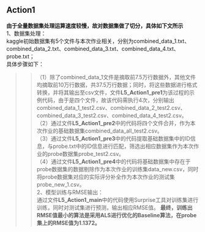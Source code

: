 ## Action1 
**由于全量数据集处理运算速度较慢，故对数据集做了切分，具体如下文所示**  
1、数据集处理：  
kaggle初始数据集有5个文件与本次作业相关，分别为combined_data_1.txt、combined_data_2.txt、combined_data_3.txt、combined_data_4.txt、probe.txt；    
具体步骤如下：  
>>（1）除了combined_data_1文件是摘取前7.5万行数据外，其他文件均摘取前10万行数据，共37.5万行数据；同时，将这些数据进行格式转换，并将其输出至csv文件，文件**L5_Action1_pre1**为该过程的示例代码，由于是四个文件，故该代码需执行4次，分别输出combined_data_1_test2.csv、combined_data_2_test2.csv、combined_data_3_test2.csv、combined_data_4_test2.csv。  
>>（2）通过文件**L5_Action1_pre2**中的代码将四个文件合并，作为本次作业的基础数据集combined_data_all_test2.csv。  
>>（3）通过文件**L5_Action1_pre3**中的代码提取基础数据集中的ID信息，与probe.txt中的ID信息进行匹配，筛选出相应数据集作为本次作业的probe数据集probe_test2.csv。  
>>（4）通过文件**L5_Action1_pre4**中的代码将基础数据集中存在于probe数据集的数据剔除作为本次作业的训练集data_new.csv，同时将probe数据集对应的实际评分补全作为本次作业的测试集probe_new_1.csv。  
2、模型训练与RMSE输出：  
>>通过文件**L5_Action1_main**中的代码使用Surprise工具对训练集进行训练，同时对测试集进行预测，输出相应RMSE值。
>>**最终，训练出RMSE值最小的算法是采用ALS进行优化的Baseline算法，在probe集上的RMSE值为1.1372。**  

